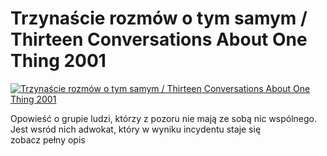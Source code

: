 Trzynaście rozmów o tym samym / Thirteen Conversations About One Thing 2001 
=============
[![Trzynaście rozmów o tym samym / Thirteen Conversations About One Thing 2001 ](http://vidos.pl/images/player.gif)](http://vidos.pl/trzynascie-rozmow-o-tym-samym-thirteen-conversations-about-one-thing-2001)

 Opowieść o grupie ludzi, którzy z pozoru nie mają ze sobą nic wspólnego. Jest wsród nich adwokat, który w wyniku incydentu staje się zobacz pełny opis
